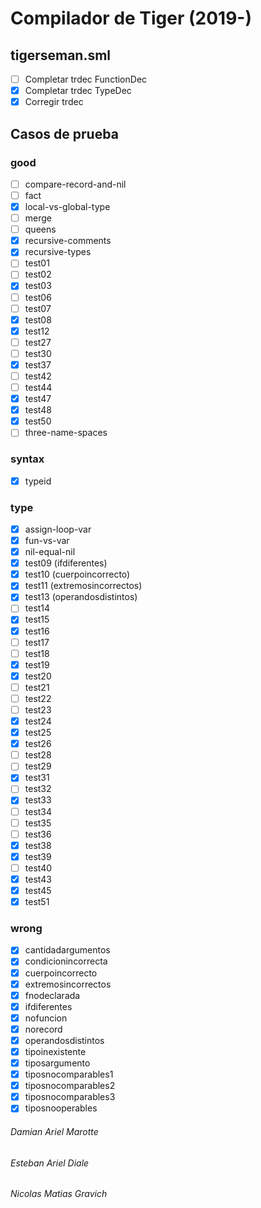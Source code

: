 # Compilador de Tiger (2019-)

## tigerseman.sml
- [ ] Completar trdec FunctionDec
- [x] Completar trdec TypeDec
- [x] Corregir trdec

## Casos de prueba

### good
- [ ] compare-record-and-nil
- [ ] fact
- [x] local-vs-global-type
- [ ] merge
- [ ] queens
- [x] recursive-comments
- [x] recursive-types
- [ ] test01
- [ ] test02
- [x] test03
- [ ] test06
- [ ] test07
- [x] test08
- [x] test12
- [ ] test27
- [ ] test30
- [x] test37
- [ ] test42
- [ ] test44
- [x] test47
- [x] test48
- [x] test50
- [ ] three-name-spaces

### syntax
- [x] typeid

### type
- [x] assign-loop-var
- [x] fun-vs-var
- [x] nil-equal-nil
- [x] test09 (ifdiferentes)
- [x] test10 (cuerpoincorrecto)
- [x] test11 (extremosincorrectos)
- [x] test13 (operandosdistintos)
- [ ] test14
- [x] test15
- [x] test16
- [ ] test17
- [ ] test18
- [x] test19
- [x] test20
- [ ] test21
- [ ] test22
- [ ] test23
- [x] test24
- [x] test25
- [x] test26
- [ ] test28
- [ ] test29
- [x] test31
- [ ] test32
- [x] test33
- [ ] test34
- [ ] test35
- [ ] test36
- [x] test38
- [x] test39
- [ ] test40
- [x] test43
- [x] test45
- [x] test51

### wrong
- [x] cantidadargumentos
- [x] condicionincorrecta
- [x] cuerpoincorrecto
- [x] extremosincorrectos
- [x] fnodeclarada
- [x] ifdiferentes
- [x] nofuncion
- [x] norecord
- [x] operandosdistintos
- [x] tipoinexistente
- [x] tiposargumento
- [x] tiposnocomparables1
- [x] tiposnocomparables2
- [x] tiposnocomparables3
- [x] tiposnooperables

###### Damian Ariel Marotte
###### Esteban Ariel Diale
###### Nicolas Matias Gravich
